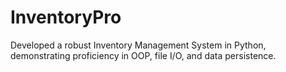 # InventoryPro
Developed a robust Inventory Management System in Python, demonstrating proficiency in OOP, file I/O, and data persistence.
